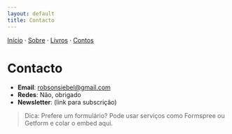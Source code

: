 ```yaml
---
layout: default
title: Contacto
---
```

[Início](index.md) · [Sobre](sobre.md) · [Livros](livros.md) · [Contos](contos.md)

# Contacto

- **Email**: <robsonsiebel@gmail.com>
- **Redes**: Não, obrigado
- **Newsletter**: (link para subscrição)

> Dica: Prefere um formulário? Pode usar serviços como Formspree ou Getform e colar o embed aqui.
